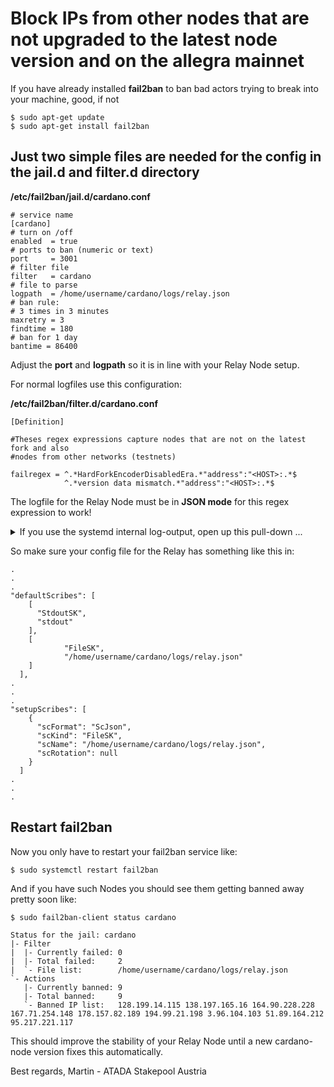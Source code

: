 # Block IPs from other nodes that are not upgraded to the latest node version and on the allegra mainnet

If you have already installed **fail2ban** to ban bad actors trying to break into your machine, good, if not

``` console
$ sudo apt-get update
$ sudo apt-get install fail2ban
``` 

## Just two simple files are needed for the config in the jail.d and filter.d directory

**/etc/fail2ban/jail.d/cardano.conf**
``` console
# service name
[cardano]
# turn on /off
enabled  = true
# ports to ban (numeric or text)
port     = 3001
# filter file
filter   = cardano
# file to parse
logpath  = /home/username/cardano/logs/relay.json
# ban rule:
# 3 times in 3 minutes
maxretry = 3
findtime = 180
# ban for 1 day
bantime = 86400
```

Adjust the **port** and **logpath** so it is in line with your Relay Node setup.

For normal logfiles use this configuration:

**/etc/fail2ban/filter.d/cardano.conf**
``` console
[Definition]

#Theses regex expressions capture nodes that are not on the latest fork and also
#nodes from other networks (testnets)

failregex = ^.*HardForkEncoderDisabledEra.*"address":"<HOST>:.*$
            ^.*version data mismatch.*"address":"<HOST>:.*$

```

The logfile for the Relay Node must be in **JSON mode** for this regex expression to work!

<details>
   <summary>If you use the systemd internal log-output, open up this pull-down ...</summary>

**/etc/fail2ban/filter.d/cardano.conf**
``` console
[Definition]

#Theses regex expressions capture nodes that are not on the latest fork and also
#nodes from other networks (testnets)

failregex = ^.*HardForkEncoderDisabledEra.*"address":"<HOST>:.*$
            ^.*version data mismatch.*"address":"<HOST>:.*$

journalmatch = _SYSTEMD_UNIT=<your systemd service name, i.e. cardano-node.service>
```
</details>


So make sure your config file for the Relay has something like this in:
``` console
.
.
.
"defaultScribes": [
    [
      "StdoutSK",
      "stdout"
    ],
    [
            "FileSK",
            "/home/username/cardano/logs/relay.json"
    ]
  ],
.
.
.
"setupScribes": [
    {
      "scFormat": "ScJson",
      "scKind": "FileSK",
      "scName": "/home/username/cardano/logs/relay.json",
      "scRotation": null
    }
  ]
.
.
.
```

## Restart fail2ban

Now you only have to restart your fail2ban service like:
``` console
$ sudo systemctl restart fail2ban
```

And if you have such Nodes you should see them getting banned away pretty soon like:
``` console
$ sudo fail2ban-client status cardano

Status for the jail: cardano
|- Filter
|  |- Currently failed: 0
|  |- Total failed:     2
|  `- File list:        /home/username/cardano/logs/relay.json
`- Actions
   |- Currently banned: 9
   |- Total banned:     9
   `- Banned IP list:   128.199.14.115 138.197.165.16 164.90.228.228 167.71.254.148 178.157.82.189 194.99.21.198 3.96.104.103 51.89.164.212 95.217.221.117
```

This should improve the stability of your Relay Node until a new cardano-node version fixes this automatically.

Best regards, Martin - ATADA Stakepool Austria
